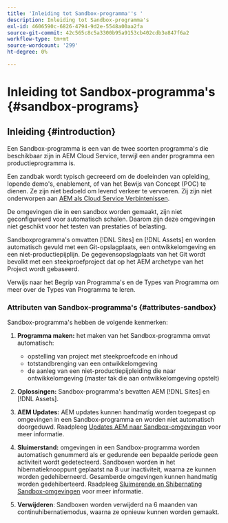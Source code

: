 ```yaml
---
title: 'Inleiding tot Sandbox-programma''s '
description: Inleiding tot Sandbox-programma's
exl-id: 4606590c-6826-4794-9d2e-5548a00aa2fa
source-git-commit: 42c565c8c5a3300b95a9153cb402cdb3e847f6a2
workflow-type: tm+mt
source-wordcount: '299'
ht-degree: 0%

---
```


# Inleiding tot Sandbox-programma&#39;s {#sandbox-programs}

## Inleiding {#introduction}

Een Sandbox-programma is een van de twee soorten programma&#39;s die beschikbaar zijn in AEM Cloud Service, terwijl een ander programma een productieprogramma is.

Een zandbak wordt typisch gecreeerd om de doeleinden van opleiding, lopende demo&#39;s, enablement, of van het Bewijs van Concept (POC) te dienen. Ze zijn niet bedoeld om levend verkeer te vervoeren. Zij zijn niet onderworpen aan [AEM als Cloud Service Verbintenissen](https://www.adobe.com/legal/service-commitments.html).

De omgevingen die in een sandbox worden gemaakt, zijn niet geconfigureerd voor automatisch schalen. Daarom zijn deze omgevingen niet geschikt voor het testen van prestaties of belasting.

Sandboxprogramma&#39;s omvatten [!DNL Sites] en [!DNL Assets] en worden automatisch gevuld met een Git-opslagplaats, een ontwikkelomgeving en een niet-productiepijplijn.  De gegevensopslagplaats van het Git wordt bevolkt met een steekproefproject dat op het AEM archetype van het Project wordt gebaseerd.

Verwijs naar het Begrip van Programma&#39;s en de Types van Programma om meer over de Types van Programma te leren.

### Attributen van Sandbox-programma&#39;s {#attributes-sandbox}

Sandbox-programma&#39;s hebben de volgende kenmerken:

1. **Programma maken:** het maken van het Sandbox-programma omvat automatisch:
   * opstelling van project met steekproefcode en inhoud
   * totstandbrenging van een ontwikkelomgeving
   * de aanleg van een niet-productiepijpleiding die naar ontwikkelomgeving (master tak die aan ontwikkelomgeving opstelt)

1. **Oplossingen:** Sandbox-programma&#39;s bevatten AEM  [!DNL Sites] en  [!DNL Assets].

1. **AEM Updates:** AEM updates kunnen handmatig worden toegepast op omgevingen in een Sandbox-programma en worden niet automatisch doorgeduwd.
Raadpleeg [Updates AEM naar Sandbox-omgevingen](/help/implementing/cloud-manager/getting-access-to-aem-in-cloud/hibernating-de-hibernating-sandbox-environments.md#aem-updates-sandbox) voor meer informatie.

1. **Sluimerstand:** omgevingen in een Sandbox-programma worden automatisch genummerd als er gedurende een bepaalde periode geen activiteit wordt gedetecteerd. Sandboxen worden in het hibernatieknooppunt geplaatst na 8 uur inactiviteit, waarna ze kunnen worden gedehiberneerd. Gesamberde omgevingen kunnen handmatig worden gedehiberteerd.
Raadpleeg [Sluimerende en Shibernating Sandbox-omgevingen](/help/implementing/cloud-manager/getting-access-to-aem-in-cloud/hibernating-de-hibernating-sandbox-environments.md) voor meer informatie.

1. **Verwijderen**: Sandboxen worden verwijderd na 6 maanden van continuhibernatiemodus, waarna ze opnieuw kunnen worden gemaakt.
